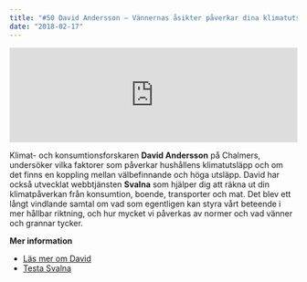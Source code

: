 ```yaml
---
title: "#50 David Andersson – Vännernas åsikter påverkar dina klimatutsläpp"
date: "2018-02-17"
---
```


<iframe src="https://w.soundcloud.com/player/?url=https%3A//api.soundcloud.com/tracks/400952853&amp;color=001665&amp;auto_play=false&amp;hide_related=false&amp;show_comments=true&amp;show_user=true&amp;show_reposts=false" width="100%" height="166" frameborder="no" scrolling="no"></iframe>

Klimat- och konsumtionsforskaren **David Andersson** på Chalmers, undersöker vilka faktorer som påverkar hushållens klimatutsläpp och om det finns en koppling mellan välbefinnande och höga utsläpp. David har också utvecklat webbtjänsten **Svalna** som hjälper dig att räkna ut din klimatpåverkan från konsumtion, boende, transporter och mat. Det blev ett långt vindlande samtal om vad som egentligen kan styra vårt beteende i mer hållbar riktning, och hur mycket vi påverkas av normer och vad vänner och grannar tycker.

**Mer information**

- [Läs mer om David](https://www.chalmers.se/sv/personal/Sidor/david-andersson.aspx)
- [Testa Svalna](https://www.svalna.se/)
